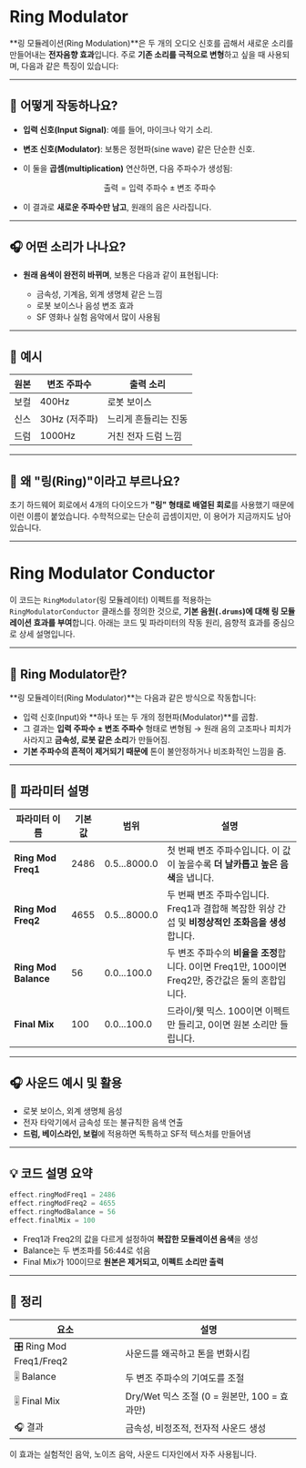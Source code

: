 # Ring Modulator

\*\*링 모듈레이션(Ring Modulation)\*\*은 두 개의 오디오 신호를 곱해서 새로운 소리를 만들어내는 **전자음향 효과**입니다. 주로 **기존 소리를 극적으로 변형**하고 싶을 때 사용되며, 다음과 같은 특징이 있습니다:

---

## 🔧 어떻게 작동하나요?

* **입력 신호(Input Signal)**: 예를 들어, 마이크나 악기 소리.

* **변조 신호(Modulator)**: 보통은 정현파(sine wave) 같은 단순한 신호.

* 이 둘을 **곱셈(multiplication)** 연산하면, 다음 주파수가 생성됨:

  $$
  \text{출력} = \text{입력 주파수} \pm \text{변조 주파수}
  $$

* 이 결과로 **새로운 주파수만 남고**, 원래의 음은 사라집니다.

---

## 🎧 어떤 소리가 나나요?

* **원래 음색이 완전히 바뀌며**, 보통은 다음과 같이 표현됩니다:

  * 금속성, 기계음, 외계 생명체 같은 느낌
  * 로봇 보이스나 음성 변조 효과
  * SF 영화나 실험 음악에서 많이 사용됨

---

## 🎵 예시

| 원본 | 변조 주파수     | 출력 소리       |
| -- | ---------- | ----------- |
| 보컬 | 400Hz      | 로봇 보이스      |
| 신스 | 30Hz (저주파) | 느리게 흔들리는 진동 |
| 드럼 | 1000Hz     | 거친 전자 드럼 느낌 |

---

## 🎯 왜 "링(Ring)"이라고 부르나요?

초기 하드웨어 회로에서 4개의 다이오드가 **"링" 형태로 배열된 회로**를 사용했기 때문에 이런 이름이 붙었습니다. 수학적으로는 단순히 곱셈이지만, 이 용어가 지금까지도 남아 있습니다.

---

# Ring Modulator Conductor

이 코드는 `RingModulator`(링 모듈레이터) 이펙트를 적용하는 `RingModulatorConductor` 클래스를 정의한 것으로, **기본 음원(`.drums`)에 대해 링 모듈레이션 효과를 부여**합니다. 아래는 코드 및 파라미터의 작동 원리, 음향적 효과를 중심으로 상세 설명입니다.

---

## 🧠 Ring Modulator란?

\*\*링 모듈레이터(Ring Modulator)\*\*는 다음과 같은 방식으로 작동합니다:

* 입력 신호(Input)와 \*\*하나 또는 두 개의 정현파(Modulator)\*\*를 곱함.
* 그 결과는 **입력 주파수 ± 변조 주파수** 형태로 변형됨 → 원래 음의 고조파나 피치가 사라지고 **금속성, 로봇 같은 소리**가 만들어짐.
* **기본 주파수의 흔적이 제거되기 때문에** 톤이 불안정하거나 비조화적인 느낌을 줌.

---

## 🔧 파라미터 설명

| 파라미터 이름              | 기본값  | 범위           | 설명                                                                |
| -------------------- | ---- | ------------ | ----------------------------------------------------------------- |
| **Ring Mod Freq1**   | 2486 | 0.5...8000.0 | 첫 번째 변조 주파수입니다. 이 값이 높을수록 **더 날카롭고 높은 음색**을 냅니다.                  |
| **Ring Mod Freq2**   | 4655 | 0.5...8000.0 | 두 번째 변조 주파수입니다. Freq1과 결합해 복잡한 위상 간섭 및 **비정상적인 조화음을 생성**합니다.      |
| **Ring Mod Balance** | 56   | 0.0...100.0  | 두 변조 주파수의 **비율을 조정**합니다. 0이면 Freq1만, 100이면 Freq2만, 중간값은 둘의 혼합입니다. |
| **Final Mix**        | 100  | 0.0...100.0  | 드라이/웻 믹스. 100이면 이펙트만 들리고, 0이면 원본 소리만 들립니다.                        |

---

## 🎧 사운드 예시 및 활용

* 로봇 보이스, 외계 생명체 음성
* 전자 타악기에서 금속성 또는 불규칙한 음색 연출
* **드럼, 베이스라인, 보컬**에 적용하면 독특하고 SF적 텍스처를 만들어냄

---

## 💡 코드 설명 요약

```swift
effect.ringModFreq1 = 2486
effect.ringModFreq2 = 4655
effect.ringModBalance = 56
effect.finalMix = 100
```

* Freq1과 Freq2의 값을 다르게 설정하여 **복잡한 모듈레이션 음색**을 생성
* Balance는 두 변조파를 56:44로 섞음
* Final Mix가 100이므로 **원본은 제거되고, 이펙트 소리만 출력**

---

## 🧩 정리

| 요소                      | 설명                                 |
| ----------------------- | ---------------------------------- |
| 🎛 Ring Mod Freq1/Freq2 | 사운드를 왜곡하고 톤을 변화시킴                  |
| 🎚 Balance              | 두 변조 주파수의 기여도를 조절                  |
| 🎚 Final Mix            | Dry/Wet 믹스 조절 (0 = 원본만, 100 = 효과만) |
| 🎧 결과                   | 금속성, 비정조적, 전자적 사운드 생성              |

이 효과는 실험적인 음악, 노이즈 음악, 사운드 디자인에서 자주 사용됩니다.

